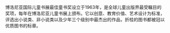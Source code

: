 博洛尼亚国际儿童书展最佳童书奖设立于1963年，是全球儿童出版界最受瞩目的奖项，每年在博洛尼亚儿童书展上颁布。它以创意、教育价值、艺术设计为标准，评选出小说类、非小说类以及少年三个级别中最杰出的作品，折桂的图书都被冠以优质图书的标章。
